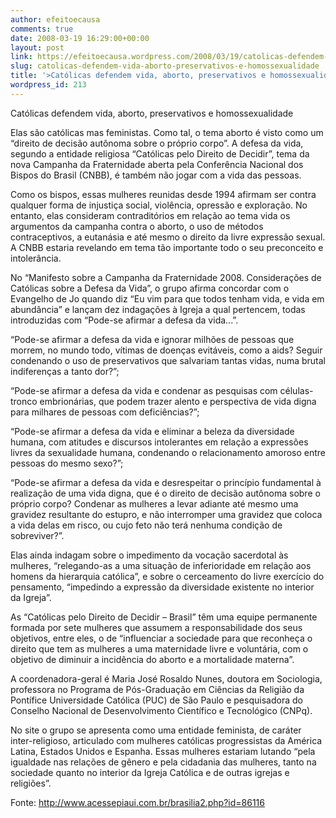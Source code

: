 ```yaml
---
author: efeitoecausa
comments: true
date: 2008-03-19 16:29:00+00:00
layout: post
link: https://efeitoecausa.wordpress.com/2008/03/19/catolicas-defendem-vida-aborto-preservativos-e-homossexualidade/
slug: catolicas-defendem-vida-aborto-preservativos-e-homossexualidade
title: '>Católicas defendem vida, aborto, preservativos e homossexualidade'
wordpress_id: 213
---
```


>

Católicas defendem vida, aborto, preservativos e homossexualidade

 

Elas são católicas mas feministas. Como tal, o tema aborto é visto como um “direito de decisão autônoma sobre o próprio corpo”. A defesa da vida, segundo a entidade religiosa “Católicas pelo Direito de Decidir”, tema da nova Campanha da Fraternidade aberta pela Conferência Nacional dos Bispos do Brasil (CNBB), é também não jogar com a vida das pessoas. 

 

Como os bispos, essas mulheres reunidas desde 1994 afirmam ser contra qualquer forma de injustiça social, violência, opressão e exploração. No entanto, elas consideram contraditórios em relação ao tema vida os argumentos da campanha contra o aborto, o uso de métodos contraceptivos, a eutanásia e até mesmo o direito da livre expressão sexual. A CNBB estaria revelando em tema tão importante todo o seu preconceito e intolerância.

 

No “Manifesto sobre a Campanha da Fraternidade 2008. Considerações de Católicas sobre a Defesa da Vida”, o grupo afirma concordar com o Evangelho de Jo quando diz “Eu vim para que todos tenham vida, e vida em abundância” e lançam dez indagações à Igreja a qual pertencem, todas introduzidas com “Pode-se afirmar a defesa da vida...”.

 

“Pode-se afirmar a defesa da vida e ignorar milhões de pessoas que morrem, no mundo todo, vítimas de doenças evitáveis, como a aids? Seguir condenando o uso de preservativos que salvariam tantas vidas, numa brutal indiferenças a tanto dor?”; 

 

“Pode-se afirmar a defesa da vida e condenar as pesquisas com células-tronco embrionárias, que podem trazer alento e perspectiva de vida digna para milhares de pessoas com deficiências?”;

 

“Pode-se afirmar a defesa da vida e eliminar a beleza da diversidade humana, com atitudes e discursos intolerantes em relação a expressões livres da sexualidade humana, condenando o relacionamento amoroso entre pessoas do mesmo sexo?”;

 

“Pode-se afirmar a defesa da vida e desrespeitar o princípio fundamental à realização de uma vida digna, que é o direito de decisão autônoma sobre o próprio corpo? Condenar as mulheres a levar adiante até mesmo uma gravidez resultante do estupro, e não interromper uma gravidez que coloca a vida delas em risco, ou cujo feto não terá nenhuma condição de sobreviver?”.

 

Elas ainda indagam sobre o impedimento da vocação sacerdotal às mulheres, “relegando-as a uma situação de inferioridade em relação aos homens da hierarquia católica”, e sobre o cerceamento do livre exercício do pensamento, “impedindo a expressão da diversidade existente no interior da Igreja”.

 

As “Católicas pelo Direito de Decidir – Brasil” têm uma equipe permanente formada por sete mulheres que assumem a responsabilidade dos seus objetivos, entre eles, o de “influenciar a sociedade para que reconheça o direito que tem as mulheres a uma maternidade livre e voluntária, com o objetivo de diminuir a incidência do aborto e a mortalidade materna”.

 

A coordenadora-geral é Maria José Rosaldo Nunes, doutora em Sociologia, professora no Programa de Pós-Graduação em Ciências da Religião da Pontífice Universidade Católica (PUC) de São Paulo e pesquisadora do Conselho Nacional de Desenvolvimento Científico e Tecnológico (CNPq).

 

No site o grupo se apresenta como uma entidade feminista, de caráter inter-religioso, articulado com mulheres católicas progressistas da América Latina, Estados Unidos e Espanha. Essas mulheres estariam lutando “pela igualdade nas relações de gênero e pela cidadania das mulheres, tanto na sociedade quanto no interior da Igreja Católica e de outras igrejas e religiões”.

 

Fonte: http://www.acessepiaui.com.br/brasilia2.php?id=86116
